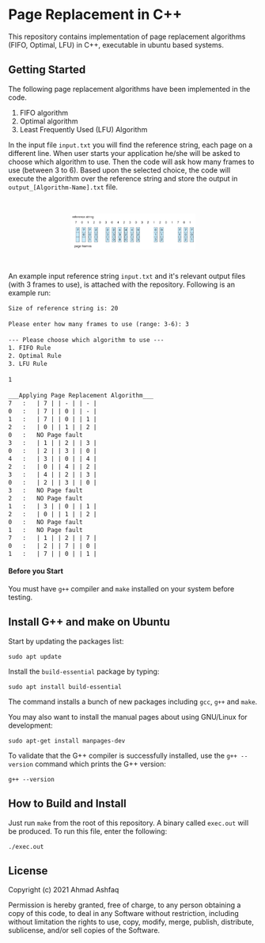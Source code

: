 # Page Replacement in C++
This repository contains implementation of page replacement algorithms (FIFO, Optimal, LFU) in C++, executable in ubuntu based systems.

## Getting Started

The following page replacement algorithms have been implemented in the code.
1. FIFO algorithm
2. Optimal algorithm
3. Least Frequently Used (LFU) Algorithm

In the input file `input.txt` you will find the reference string, each page on a different line. When user starts your application he/she will be asked to choose which algorithm to use. Then the code will ask how many frames to use (between 3 to 6). Based upon the selected choice, the code will execute the algorithm over the reference string and store the output in `output_[Algorithm-Name].txt` file.  

<br />
<p align="center">
<img src="images/PageReplacement.jpg" alt="fat-table-image" style="display: block; margin-left: auto; margin-right: auto; width: 50%;" text-align="center">
</p>
<br />

An example input reference string `input.txt` and it's relevant output files (with 3 frames to use), is attached with the repository. Following is an example run:

```
Size of reference string is: 20

Please enter how many frames to use (range: 3-6): 3

--- Please choose which algorithm to use ---
1. FIFO Rule
2. Optimal Rule
3. LFU Rule

1

___Applying Page Replacement Algorithm___
7   :   | 7 | | - | | - | 
0   :   | 7 | | 0 | | - | 
1   :   | 7 | | 0 | | 1 | 
2   :   | 0 | | 1 | | 2 | 
0   :   NO Page fault
3   :   | 1 | | 2 | | 3 | 
0   :   | 2 | | 3 | | 0 | 
4   :   | 3 | | 0 | | 4 | 
2   :   | 0 | | 4 | | 2 | 
3   :   | 4 | | 2 | | 3 | 
0   :   | 2 | | 3 | | 0 | 
3   :   NO Page fault
2   :   NO Page fault
1   :   | 3 | | 0 | | 1 | 
2   :   | 0 | | 1 | | 2 | 
0   :   NO Page fault
1   :   NO Page fault
7   :   | 1 | | 2 | | 7 | 
0   :   | 2 | | 7 | | 0 | 
1   :   | 7 | | 0 | | 1 | 

```
#### Before you Start
You must have `g++` compiler and `make` installed on your system before testing.


## Install G++ and make on Ubuntu
Start by updating the packages list:
```
sudo apt update
````

Install the `build-essential` package by typing:
```
sudo apt install build-essential
```

The command installs a bunch of new packages including `gcc`, `g++` and `make`.

You may also want to install the manual pages about using GNU/Linux for development:
```
sudo apt-get install manpages-dev
```

To validate that the G++ compiler is successfully installed, use the `g++ --version` command which prints the G++ version:
```
g++ --version
```

## How to Build and Install
Just run `make` from the root of this repository. A binary called `exec.out` will be produced. To run this file, enter the following:
```
./exec.out
```

## License
Copyright (c) 2021 Ahmad Ashfaq

Permission is hereby granted, free of charge, to any person obtaining a copy of this code, to deal in any Software without restriction, including without limitation the rights to use, copy, modify, merge, publish, distribute, sublicense, and/or sell copies of the Software.
